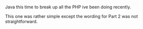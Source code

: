 Java this time to break up all the PHP ive been doing recently. 

This one was rather simple except the wording for Part 2 was not straightforward.

